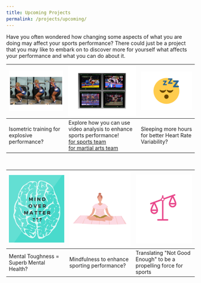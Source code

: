 ```yaml
---
title: Upcoming Projects
permalink: /projects/upcoming/
---
```

Have you often wondered how changing some aspects of what you are doing may affect your sports performance? There could just be a project that you may like to embark on to discover more for yourself what affects your performance and what you can do about it.

| ![Isometric Training for Explosive Performance](/images/projects-images/JC%20Sqauts.png) | ![Video Analysis for Sports Performance](/images/projects-images/EC%20Video%20Anaysis.png) | ![Does sleep quantity affect Heart Rate Variability?](/images/projects-images/SH%20Sleep.png) |
| -------- | -------- | -------- |
| Isometric training for explosive performance? [](/files/projects-synopsis/upcoming-projects/GL%20Isometrics%20Squats%20and%20Vertical%20Jump%20Performance.pdf) | Explore how you can use video analysis to enhance sports performance! <br/> [for sports team](/files/projects-synopsis/upcoming-projects/GL%20Video%20Analysis%20for%20sports%20performance.pdf) <br/> [for martial arts team](/files/projects-synopsis/upcoming-projects/GL%20Improving%20martial%20arts%20performance%20using%20video%20analysis.pdf) | Sleeping more hours for better Heart Rate Variability? [](/files/projects-synopsis/upcoming-projects/GL%20HRV%20and%20Sleep.pdf) |

<p>&nbsp;</p>

|![Mental Toughness vs Mental Health](/images/projects-images/SH%20mind%20over%20matter.png) | ![Mindfulness for Sports Performance](/images/projects-images/SH%20mindfulness.png) | !["Not Good Enough" - a motivation in sports performance](/images/projects-images/SH%20Tipping%20Scale.png) |
| -------- | -------- | -------- |
| Mental Toughness = Superb Mental Health? [](/files/projects-synopsis/upcoming-projects/GL%20Mental%20Health%20Youth%20Athlete.pdf) | Mindfulness to enhance sporting performance? [](/files/projects-synopsis/upcoming-projects/GL%20Mindfulness%20in%20Sports%20Performance.pdf) | Translating "Not Good Enough" to be a propelling force for sports [](/files/projects-synopsis/upcoming-projects/GL%20on%20being%20Good%20Enough.pdf) |
